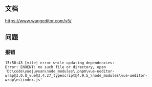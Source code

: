 ## 文档

<https://www.wangeditor.com/v5/>

## 问题

### 报错

```
15:50:43 [vite] error while updating dependencies:
Error: ENOENT: no such file or directory, open 'D:\code\yuejuyuan\node_modules\.pnpm\vue-ueditor-wrap@3.0.8_vue@3.4.27_typescript@4.9.5_\node_modules\vue-ueditor-wrap\es\index.js'
```